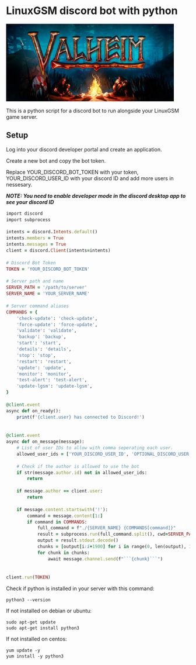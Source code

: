 # LinuxGSM discord bot with python
![alt text](https://github.com/sarangcr03/linuxgsm-discord-bot/blob/main/Valheim_logo.jpg?raw=true)

This is a python script for a discord bot to run alongside your LinuxGSM game server. 

## Setup

Log into your discord developer portal and create an application.

Create a new bot and copy the bot token.

Replace YOUR_DISCORD_BOT_TOKEN with your token, YOUR_DISCORD_USER_ID with your discord ID and add more users in nessesary.

***NOTE: You need to enable developer mode in the discord desktop app to see your discord ID***

```ruby
import discord
import subprocess

intents = discord.Intents.default()
intents.members = True
intents.messages = True
client = discord.Client(intents=intents)

# Discord Bot Token
TOKEN = 'YOUR_DISCORD_BOT_TOKEN'

# Server path and name
SERVER_PATH = '/path/to/server'
SERVER_NAME = 'YOUR_SERVER_NAME'

# Server command aliases
COMMANDS = {
    'check-update': 'check-update',
    'force-update': 'force-update',
    'validate': 'validate',
    'backup': 'backup',
    'start': 'start',
    'details': 'details',
    'stop': 'stop',
    'restart': 'restart',
    'update': 'update',
    'monitor': 'monitor',
    'test-alert': 'test-alert',
    'update-lgsm': 'update-lgsm',
}

@client.event
async def on_ready():
    print(f'{client.user} has connected to Discord!')


@client.event
async def on_message(message):
    # List of user IDs to allow with comma seperating each user.
    allowed_user_ids = ['YOUR_DISCORD_USER_ID', 'OPTIONAL_DISCORD_USER']

    # Check if the author is allowed to use the bot
    if str(message.author.id) not in allowed_user_ids:
        return

    if message.author == client.user:
        return

    if message.content.startswith('!'):
        command = message.content[1:]
        if command in COMMANDS:
            full_command = f"./{SERVER_NAME} {COMMANDS[command]}"
            result = subprocess.run(full_command.split(), cwd=SERVER_PATH, stdout=subprocess.PIPE)
            output = result.stdout.decode()
            chunks = [output[i:i+1900] for i in range(0, len(output), 1900)]
            for chunk in chunks:
                await message.channel.send(f"```{chunk}```")


client.run(TOKEN)

```
Check if python is installed in your server with this command:
```
python3 --version
```
If not installed on debian or ubuntu:
```
sudo apt-get update
sudo apt-get install python3
```
If not installed on centos:
```
yum update -y
yum install -y python3
```

